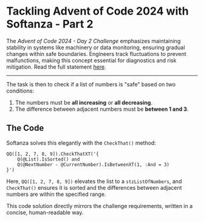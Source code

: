 # Tackling Advent of Code 2024 with Softanza - Part 2

The *Advent of Code 2024 - Day 2 Challenge* emphasizes maintaining stability in systems like machinery or data monitoring, ensuring gradual changes within safe boundaries. Engineers track fluctuations to prevent malfunctions, making this concept essential for diagnostics and risk mitigation. Read the full statement [here](https://adventofcode.com/2024/day/2).

---
 
The task is then to check if a list of numbers is "safe" based on two conditions:
1. The numbers must be **all increasing** or **all decreasing**.
2. The difference between adjacent numbers must be **between 1 and 3**.

## The Code

Softanza solves this elegantly with the `CheckThat()` method:

```ring
QQ([1, 2, 7, 8, 9]).CheckThatXT('{
    Q(@List).IsSorted() and
    Q(@NextNumber - @CurrentNumber).IsBetweenXT(1, :And = 3)
}')
```

Here, `QQ([1, 2, 7, 8, 9])` elevates the list to a `stzListOfNumbers`, and `CheckThat()` ensures it is sorted and the differences between adjacent numbers are within the specified range.

This code solution directly mirrors the challenge requirements, written in a concise, human-readable way.
